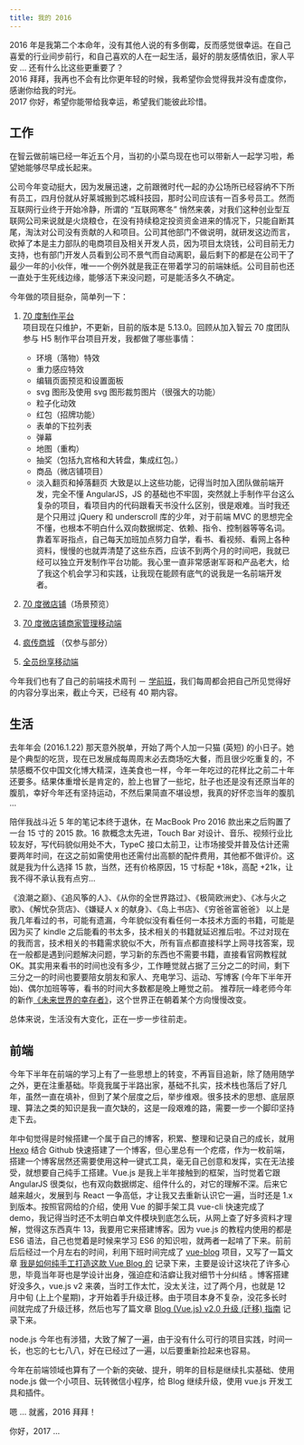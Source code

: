 ```yaml
---
title: 我的 2016
---
```


2016 年是我第二个本命年，没有其他人说的有多倒霉，反而感觉很幸运。在自己喜爱的行业间步前行，和自己喜欢的人在一起生活，最好的朋友感情依旧，家人平安 ... 还有什么比这些更重要了？  
2016 拜拜，我再也不会有比你更年轻的时候，我希望你会觉得我并没有虚度你，感谢你给我的时光。  
2017 你好，希望你能带给我幸运，希望我们能彼此珍惜。

## 工作

在智云做前端已经一年近五个月，当初的小菜鸟现在也可以带新人一起学习啦，希望她能够尽早成长起来。

公司今年变动挺大，因为发展迅速，之前跟微时代一起的办公场所已经容纳不下所有员工，四月份就从好莱城搬到芯城科技园，那时公司应该有一百多号员工。然而互联网行业终于开始冷静，所谓的 “互联网寒冬” 悄然来袭，对我们这种创业型互联网公司来说就是火烧粮仓，在没有持续稳定投资资金进来的情况下，只能自断其尾，淘汰对公司没有贡献的人和项目。公司其他部门不做说明，就研发这边而言，砍掉了本是主力部队的电商项目及相关开发人员，因为项目太烧钱，公司目前无力支持，也有部门开发人员看到公司不景气而自动离职，最后剩下的都是在公司干了最少一年的小伙伴，唯一一个例外就是我正在带着学习的前端妹纸。公司目前也还一直处于生死线边缘，能够活下来没问题，可是能活多久不确定。

今年做的项目挺杂，简单列一下：

1. [70 度制作平台](http://my.70c.com/)  
    项目现在只维护，不更新，目前的版本是 5.13.0。回顾从加入智云 70 度团队参与 H5 制作平台项目开发，我都做了哪些事情：

   - 环境（落物）特效
   - 重力感应特效
   - 编辑页面预览和设置面板
   - svg 图形及使用 svg 图形裁剪图片（很强大的功能）
   - 粒子化动效
   - 红包（招牌功能）
   - 表单的下拉列表
   - 弹幕
   - 地图（重构）
   - 抽奖（包括九宫格和大转盘，集成红包。）
   - 商品（微店铺项目）
   - 淡入翻页和掉落翻页
     大致是以上这些功能，记得当时加入团队做前端开发，完全不懂 AngularJS，JS 的基础也不牢固，突然就上手制作平台这么复杂的项目，看项目内的代码跟看天书没什么区别，很是艰难。当时我还是个只用过 jQuery 和 underscroll 库的少年，对于前端 MVC 的思想完全不懂，也根本不明白什么双向数据绑定、依赖、指令、控制器等等名词。靠着军哥指点，自己每天加班加点努力自学，看书、看视频、看网上各种资料，慢慢的也就弄清楚了这些东西，应该不到两个月的时间吧，我就已经可以独立开发制作平台功能。我心里一直非常感谢军哥和产品老大，给了我这个机会学习和实践，让我现在能顾有底气的说我是一名前端开发者。

2. [70 度微店铺](http://shop.70c.com/ecindex/Index)（场景预览）
3. [70 度微店铺商家管理移动端](http://mseller.70c.com/)
4. [疯传商城](http://shop.fengchuan.me/) （仅参与部分）
5. [全员纷享移动端](http://user.qyshare.cn/Content/home/)

今年我们也有了自己的前端技术周刊 － [学前班](http://f2e-journey.github.io/xueqianban/#)，我们每周都会把自己所见觉得好的内容分享出来，截止今天，已经有 40 期内容。

## 生活

去年年会 (2016.1.22) 那天意外脱单，开始了两个人加一只猫 (英短) 的小日子。她是个典型的吃货，现在已发展成每周周末必去商场吃大餐，而且很少吃重复的，不禁感概不仅中国文化博大精深，连美食也一样，今年一年吃过的花样比之前二十年还要多。结果体重增长是肯定的，脸上也冒了一些坨，肚子也还是没有还原当年的腹肌，幸好今年还有坚持运动，不然后果简直不堪设想，我真的好怀恋当年的腹肌 ...

陪伴我战斗近 5 年的笔记本终于退休，在 MacBook Pro 2016 款出来之后购置了一台 15 寸的 2015 款。16 款概念太先进，Touch Bar 对设计、音乐、视频行业比较友好，写代码貌似用处不大，TypeC 接口太前卫，让市场接受并普及估计还需要两年时间，在这之前如需使用也还需付出高额的配件费用，其他都不做评价。这就是我为什么选择 15 款，当然，还有价格原因，15 寸标配 +18k，高配 +21k，让我不得不承认我有点穷...

《浪潮之巅》、《追风筝的人》、《从你的全世界路过》、《极简欧洲史》、《冰与火之歌》、《解忧杂货店》、《嫌疑人 x 的献身》、《岛上书店》、《穷爸爸富爸爸》
以上是我几年看过的书，可能有遗漏，今年貌似没有看任何一本技术方面的书籍，可能是因为买了 kindle 之后能看的书太多，技术相关的书籍就延迟推后啦。不过对现在的我而言，技术相关的书籍需求貌似不大，所有盲点都直接科学上网寻找答案，现在一般都是遇到问题解决问题，学习新的东西也不需要书籍，直接看官网教程就 OK。其实用来看书的时间也没有多少，工作睡觉就占据了三分之二的时间，剩下三分之一的时间也要要陪女朋友和家人、充电学习、运动、写博客 (今年下半年开始)、偶尔加班等等，看书的时间大多数都是晚上睡觉之前。
推荐阮一峰老师今年的新作[《未来世界的幸存者》](https://ruanyf.github.io/survivor/)，这个世界正在朝着某个方向慢慢改变。

总体来说，生活没有大变化，正在一步一步往前走。

## 前端

今年下半年在前端的学习上有了一些思想上的转变，不再盲目追新，除了随用随学之外，更在注重基础。毕竟我属于半路出家，基础不扎实，技术栈也落后了好几年，虽然一直在填补，但到了某个层度之后，举步维艰。很多技术的思想、底层原理、算法之类的知识是我一直欠缺的，这是一段艰难的路，需要一步一个脚印坚持走下去。

年中旬觉得是时候搭建一个属于自己的博客，积累、整理和记录自己的成长，就用 [Hexo](https://hexo.io/zh-cn/index.html) 结合 Github 快速搭建了一个博客，但心里总有一个疙瘩，作为一枚前端，搭建一个博客居然还需要使用这种一键式工具，毫无自己创意和发挥，实在无法接受，就想要自己纯手工搭建。Vue.js 是我上半年接触到的框架，当时觉着它跟 AngularJS 很类似，也有双向数据绑定、组件什么的，对它的理解不深。后来它越来越火，发展到与 React 一争高低，才让我又去重新认识它一遍，当时还是 1.x 到版本。按照官网给的介绍，使用 Vue 的脚手架工具 vue-cli 快速完成了 demo，我记得当时还不太明白单文件模块到底怎么玩，从网上查了好多资料才理解，觉得这东西真牛 13，我要用它来搭建博客。因为 vue.js 的教程内使用的都是 ES6 语法，自己也觉着是时候来学习 ES6 的知识啦，就两者一起啃了下来。前前后后经过一个月左右的时间，利用下班时间完成了 [vue-blog](https://github.com/Monine/vue-blog) 项目，又写了一篇文章 [我是如何纯手工打造这款 Vue Blog 的](https://monine.github.io/#/article/7) 记录下来，主要是设计这块花了许多心思，毕竟当年哥也是学设计出身，强迫症和洁癖让我对细节十分纠结 。博客搭建好没多久，vue.js v2 来袭，当时工作太忙，没太关注，过了两个月，也就是 12 月中旬 (上上个星期)，才开始着手升级迁移。由于项目本身不复杂，没花多长时间就完成了升级迁移，然后也写了篇文章 [Blog (Vue.js) v2.0 升级 (迁移) 指南](https://monine.github.io/#/article/11) 记录下来。

node.js 今年也有涉猎，大致了解了一遍，由于没有什么可行的项目实践，时间一长，也忘的七七八八，好在已经过了一遍，以后要重新捡起来也容易。

今年在前端领域也算有了一个新的突破、提升，明年的目标是继续扎实基础、使用 node.js 做一个小项目、玩转微信小程序，给 Blog 继续升级，使用 vue.js 开发工具和插件。

嗯 ... 就酱，2016 拜拜！

你好，2017 ...
